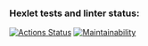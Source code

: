 ### Hexlet tests and linter status:
[![Actions Status](https://github.com/VeronikaKemp/fullstack-javascript-project-44/actions/workflows/hexlet-check.yml/badge.svg)](https://github.com/VeronikaKemp/fullstack-javascript-project-44/actions)
[![Maintainability](https://api.codeclimate.com/v1/badges/4cbbde81eb452692ea53/maintainability)](https://codeclimate.com/github/VeronikaKemp/fullstack-javascript-project-44/maintainability)